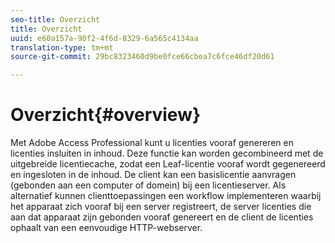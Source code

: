 ```yaml
---
seo-title: Overzicht
title: Overzicht
uuid: e60a157a-90f2-4f6d-8329-6a565c4134aa
translation-type: tm+mt
source-git-commit: 29bc8323460d9be0fce66cbea7c6fce46df20d61

---
```



# Overzicht{#overview}

Met Adobe Access Professional kunt u licenties vooraf genereren en licenties insluiten in inhoud. Deze functie kan worden gecombineerd met de uitgebreide licentiecache, zodat een Leaf-licentie vooraf wordt gegenereerd en ingesloten in de inhoud. De client kan een basislicentie aanvragen (gebonden aan een computer of domein) bij een licentieserver. Als alternatief kunnen clienttoepassingen een workflow implementeren waarbij het apparaat zich vooraf bij een server registreert, de server licenties die aan dat apparaat zijn gebonden vooraf genereert en de client de licenties ophaalt van een eenvoudige HTTP-webserver.

